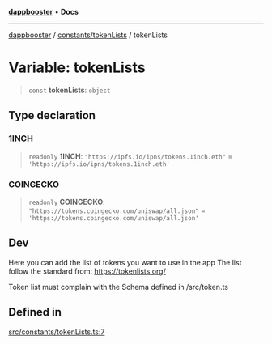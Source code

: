 [**dappbooster**](../../../README.md) • **Docs**

***

[dappbooster](../../../modules.md) / [constants/tokenLists](../README.md) / tokenLists

# Variable: tokenLists

> `const` **tokenLists**: `object`

## Type declaration

### 1INCH

> `readonly` **1INCH**: `"https://ipfs.io/ipns/tokens.1inch.eth"` = `'https://ipfs.io/ipns/tokens.1inch.eth'`

### COINGECKO

> `readonly` **COINGECKO**: `"https://tokens.coingecko.com/uniswap/all.json"` = `'https://tokens.coingecko.com/uniswap/all.json'`

## Dev

Here you can add the list of tokens you want to use in the app
The list follow the standard from: https://tokenlists.org/

Token list must complain with the Schema defined in /src/token.ts

## Defined in

[src/constants/tokenLists.ts:7](https://github.com/bootnodedev/dAppBooster/blob/f016c1ebca45f77d0633b6815de7286e523f8f20/src/constants/tokenLists.ts#L7)
